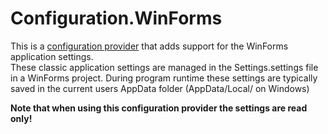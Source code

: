 # Configuration.WinForms
This is a [configuration provider](https://learn.microsoft.com/en-us/dotnet/core/extensions/configuration-providers) that adds support for the WinForms application settings.  
These classic application settings are managed in the Settings.settings file in a WinForms project. During program runtime these settings are typically saved in the current users AppData folder (AppData/Local/ on Windows)

**Note that when using this configuration provider the settings are read only!**

